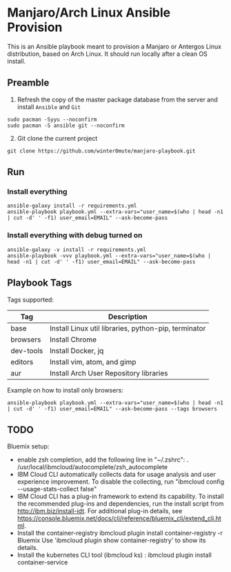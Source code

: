 # Manjaro/Arch Linux Ansible Provision

This is an Ansible playbook meant to provision a Manjaro or Antergos Linux distribution,
based on Arch Linux. It should run locally after a clean OS install.

## Preamble

1. Refresh the copy of the master package database from the server and install `Ansible` and `Git`
```
sudo pacman -Syyu --noconfirm
sudo pacman -S ansible git --noconfirm
```

2. Git clone the current project
```
git clone https://github.com/winter0mute/manjaro-playbook.git
```

## Run

### Install everything
```
ansible-galaxy install -r requirements.yml
ansible-playbook playbook.yml --extra-vars="user_name=$(who | head -n1 | cut -d' ' -f1) user_email=EMAIL" --ask-become-pass
```

### Install everything with debug turned on
```
ansible-galaxy -v install -r requirements.yml
ansible-playbook -vvv playbook.yml --extra-vars="user_name=$(who | head -n1 | cut -d' ' -f1) user_email=EMAIL" --ask-become-pass
```

## Playbook Tags

Tags supported:

| Tag       | Description                                                             |
|-----------|-------------------------------------------------------------------------|
| base      | Install Linux util libraries, python-pip, terminator                    |
| browsers  | Install Chrome                                                          |
| dev-tools | Install Docker, jq                                                      |
| editors   | Install vim, atom, and gimp                                             |
| aur       | Install Arch User Repository libraries                                  |

Example on how to install only browsers:
```
ansible-playbook playbook.yml --extra-vars="user_name=$(who | head -n1 | cut -d' ' -f1) user_email=EMAIL" --ask-become-pass --tags browsers
```

## TODO

Bluemix setup:
 * enable zsh completion, add the following line in "~/.zshrc":
   . /usr/local/ibmcloud/autocomplete/zsh_autocomplete
 * IBM Cloud CLI automatically collects data for usage analysis and user experience improvement. To disable the collecting, run "ibmcloud config --usage-stats-collect false"
 * IBM Cloud CLI has a plug-in framework to extend its capability. To install the recommended plug-ins and dependencies, run the install script from http://ibm.biz/install-idt. For additional plug-in details, see https://console.bluemix.net/docs/cli/reference/bluemix_cli/extend_cli.html.
 * Install the container-registry ibmcloud plugin install container-registry -r Bluemix
   Use 'ibmcloud plugin show container-registry' to show its details.
 * Install the kubernetes CLI tool (ibmcloud ks) : ibmcloud plugin install container-service
